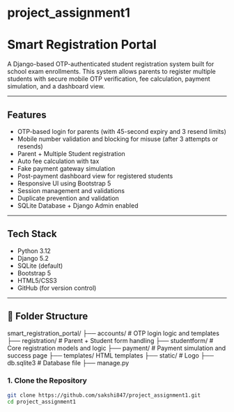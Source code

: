 # project_assignment1
# Smart Registration Portal

A Django-based OTP-authenticated student registration system built for school exam enrollments. This system allows parents to register multiple students with secure mobile OTP verification, fee calculation, payment simulation, and a dashboard view.

---

##  Features

- OTP-based login for parents (with 45-second expiry and 3 resend limits)
- Mobile number validation and blocking for misuse (after 3 attempts or resends)
- Parent + Multiple Student registration
- Auto fee calculation with tax
- Fake payment gateway simulation
- Post-payment dashboard view for registered students
- Responsive UI using Bootstrap 5
- Session management and validations
- Duplicate prevention and validation
- SQLite Database + Django Admin enabled

---

## Tech Stack

- Python 3.12
- Django 5.2
- SQLite (default)
- Bootstrap 5
- HTML5/CSS3
- GitHub (for version control)

---

## 📁 Folder Structure

smart_registration_portal/
├── accounts/ # OTP login logic and templates
├── registration/ # Parent + Student form handling
├── studentform/ # Core registration models and logic
├── payment/ # Payment simulation and success page
├── templates/ HTML templates
├── static/ # Logo
├── db.sqlite3 # Database file
├── manage.py

### 1. Clone the Repository

```bash
git clone https://github.com/sakshi847/project_assignment1.git
cd project_assignment1

